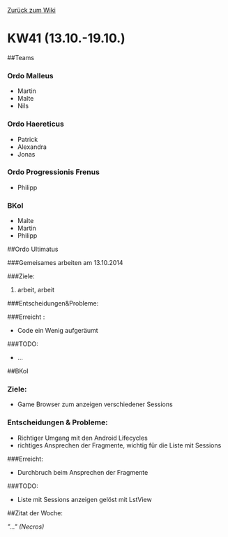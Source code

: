 [Zurück zum Wiki](https://github.com/Institute-Web-Science-and-Technologies/GeoVisualization/wiki/Entwicklungstagebuch)
# KW41 (13.10.-19.10.)
##Teams
### Ordo Malleus
* Martin 
* Malte 
* Nils

### Ordo Haereticus
* Patrick
* Alexandra
* Jonas

### Ordo Progressionis Frenus
* Philipp

### BKoI
* Malte
* Martin
* Philipp

##Ordo Ultimatus

###Gemeisames arbeiten am 13.10.2014


###Ziele:
1. arbeit, arbeit

###Entscheidungen&Probleme:


###Erreicht :
* Code ein Wenig aufgeräumt

###TODO:
* ...

##BKoI

### Ziele:
 * Game Browser zum anzeigen verschiedener Sessions
 
### Entscheidungen & Probleme:
* Richtiger Umgang mit den Android Lifecycles
* richtiges Ansprechen der Fragmente, wichtig für die Liste mit Sessions


###Erreicht:
* Durchbruch beim Ansprechen der Fragmente

###TODO:
* Liste mit Sessions anzeigen gelöst mit LstView


 

##Zitat der Woche:

_"..." (Necros)_
